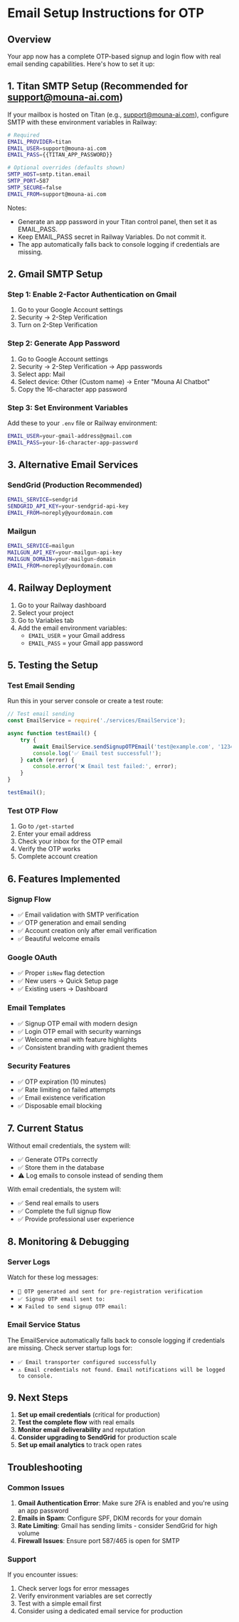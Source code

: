 # Email Setup Instructions for OTP

## Overview
Your app now has a complete OTP-based signup and login flow with real email sending capabilities. Here's how to set it up:

## 1. Titan SMTP Setup (Recommended for support@mouna-ai.com)

If your mailbox is hosted on Titan (e.g., support@mouna-ai.com), configure SMTP with these environment variables in Railway:

```bash
# Required
EMAIL_PROVIDER=titan
EMAIL_USER=support@mouna-ai.com
EMAIL_PASS={{TITAN_APP_PASSWORD}}

# Optional overrides (defaults shown)
SMTP_HOST=smtp.titan.email
SMTP_PORT=587
SMTP_SECURE=false
EMAIL_FROM=support@mouna-ai.com
```

Notes:
- Generate an app password in your Titan control panel, then set it as EMAIL_PASS.
- Keep EMAIL_PASS secret in Railway Variables. Do not commit it.
- The app automatically falls back to console logging if credentials are missing.

## 2. Gmail SMTP Setup

### Step 1: Enable 2-Factor Authentication on Gmail
1. Go to your Google Account settings
2. Security → 2-Step Verification
3. Turn on 2-Step Verification

### Step 2: Generate App Password
1. Go to Google Account settings
2. Security → 2-Step Verification → App passwords
3. Select app: Mail
4. Select device: Other (Custom name) → Enter "Mouna AI Chatbot"
5. Copy the 16-character app password

### Step 3: Set Environment Variables
Add these to your `.env` file or Railway environment:

```bash
EMAIL_USER=your-gmail-address@gmail.com
EMAIL_PASS=your-16-character-app-password
```

## 3. Alternative Email Services

### SendGrid (Production Recommended)
```bash
EMAIL_SERVICE=sendgrid
SENDGRID_API_KEY=your-sendgrid-api-key
EMAIL_FROM=noreply@yourdomain.com
```

### Mailgun
```bash
EMAIL_SERVICE=mailgun
MAILGUN_API_KEY=your-mailgun-api-key
MAILGUN_DOMAIN=your-mailgun-domain
EMAIL_FROM=noreply@yourdomain.com
```

## 4. Railway Deployment

1. Go to your Railway dashboard
2. Select your project
3. Go to Variables tab
4. Add the email environment variables:
   - `EMAIL_USER` = your Gmail address
   - `EMAIL_PASS` = your Gmail app password

## 5. Testing the Setup

### Test Email Sending
Run this in your server console or create a test route:

```javascript
// Test email sending
const EmailService = require('./services/EmailService');

async function testEmail() {
    try {
        await EmailService.sendSignupOTPEmail('test@example.com', '123456');
        console.log('✅ Email test successful!');
    } catch (error) {
        console.error('❌ Email test failed:', error);
    }
}

testEmail();
```

### Test OTP Flow
1. Go to `/get-started`
2. Enter your email address
3. Check your inbox for the OTP email
4. Verify the OTP works
5. Complete account creation

## 6. Features Implemented

### Signup Flow
- ✅ Email validation with SMTP verification
- ✅ OTP generation and email sending
- ✅ Account creation only after email verification
- ✅ Beautiful welcome emails

### Google OAuth
- ✅ Proper `isNew` flag detection
- ✅ New users → Quick Setup page
- ✅ Existing users → Dashboard

### Email Templates
- ✅ Signup OTP email with modern design
- ✅ Login OTP email with security warnings
- ✅ Welcome email with feature highlights
- ✅ Consistent branding with gradient themes

### Security Features
- ✅ OTP expiration (10 minutes)
- ✅ Rate limiting on failed attempts
- ✅ Email existence verification
- ✅ Disposable email blocking

## 7. Current Status

Without email credentials, the system will:
- ✅ Generate OTPs correctly
- ✅ Store them in the database
- ⚠️ Log emails to console instead of sending them

With email credentials, the system will:
- ✅ Send real emails to users
- ✅ Complete the full signup flow
- ✅ Provide professional user experience

## 8. Monitoring & Debugging

### Server Logs
Watch for these log messages:
- `🔐 OTP generated and sent for pre-registration verification`
- `✅ Signup OTP email sent to:`
- `❌ Failed to send signup OTP email:`

### Email Service Status
The EmailService automatically falls back to console logging if credentials are missing. Check server startup logs for:
- `✅ Email transporter configured successfully`
- `⚠️ Email credentials not found. Email notifications will be logged to console.`

## 9. Next Steps

1. **Set up email credentials** (critical for production)
2. **Test the complete flow** with real emails
3. **Monitor email deliverability** and reputation
4. **Consider upgrading to SendGrid** for production scale
5. **Set up email analytics** to track open rates

## Troubleshooting

### Common Issues
1. **Gmail Authentication Error**: Make sure 2FA is enabled and you're using an app password
2. **Emails in Spam**: Configure SPF, DKIM records for your domain
3. **Rate Limiting**: Gmail has sending limits - consider SendGrid for high volume
4. **Firewall Issues**: Ensure port 587/465 is open for SMTP

### Support
If you encounter issues:
1. Check server logs for error messages
2. Verify environment variables are set correctly
3. Test with a simple email first
4. Consider using a dedicated email service for production
